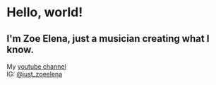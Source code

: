 # Hello, world!
## I'm Zoe Elena, just a musician creating what I know.

My [youtube channel](https://www.youtube.com/channel/UCnk4MFARN60heix6DMgd-BA)
<br>
IG: [@just_zoeelena](https://instagram.com/just_zoelena)
